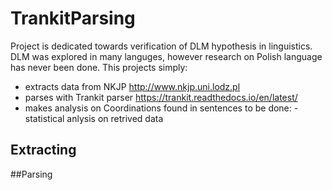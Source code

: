 # TrankitParsing

Project is dedicated towards verification of DLM hypothesis in linguistics.
DLM was explored in many languges, however research on Polish language has never been done.
This projects simply: 
- extracts data from NKJP http://www.nkjp.uni.lodz.pl
- parses with Trankit parser https://trankit.readthedocs.io/en/latest/
- makes analysis on Coordinations found in sentences 
to be done:
 -statistical anlysis on retrived data
 
 ## Extracting
 
 
 
 ##Parsing

